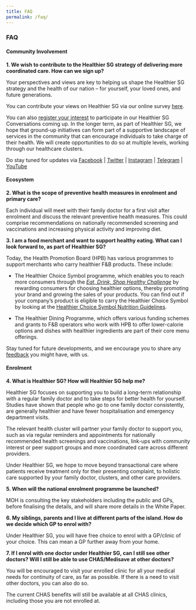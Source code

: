 ```yaml
---
title: FAQ
permalink: /faq/
---
```

### **FAQ**

#### **Community Involvement**

**1. We wish to contribute to the Healthier SG strategy of delivering more coordinated care. How can we sign up?**

Your perspectives and views are key to helping us shape the Healthier SG strategy and the health of our nation – for yourself, your loved ones, and future generations. 

You can contribute your views on Healthier SG via our online survey [here](https://form.gov.sg/#!/6254f4af045bce0012fc5a8b). 

You can also [register your interest](https://go.gov.sg/hsginterest) to participate in our Healthier SG Conversations coming up. 
In the longer term, as part of Healthier SG, we hope that ground-up initiatives can form part of a supportive landscape of services in the community that can encourage individuals to take charge of their health. We will create opportunities to do so at multiple levels, working through our healthcare clusters. 

Do stay tuned for updates via [Facebook](https://www.facebook.com/sghealthministry) | [Twitter](https://twitter.com/sporeMOH) | [Instagram](https://www.instagram.com/moh_singapore/) | [Telegram](https://t.me/MOHsingapore) | [YouTube](https://www.youtube.com/user/MOHSingapore)

#### **Ecosystem**
**2. What is the scope of preventive health measures in enrolment and primary care?**

Each individual will meet with their family doctor for a first visit after enrolment and discuss the relevant preventive health measures. This could comprise recommendations on nationally recommended screening and vaccinations and increasing physical activity and improving diet. 

**3. I am a food merchant and want to support healthy eating. What can I look forward to, as part of Healthier SG?**

Today, the Health Promotion Board (HPB) has various programmes to support merchants who carry healthier F&B products. These include:

* The Healthier Choice Symbol programme, which enables you to reach more consumers through the *[Eat, Drink, Shop Healthy Challenge](https://www.healthhub.sg/programmes/136/eat-drink-shop-healthy-challenge)* by rewarding consumers for choosing healthier options, thereby promoting your brand and growing the sales of your products. You can find out if your company’s product is eligible to carry the Healthier Choice Symbol by looking at the [Healthier Choice Symbol Nutrition Guidelines](https://www.hpb.gov.sg/docs/default-source/newsroom/hcs-nutrient-guidelines-revised-april-2020v2.pdf?sfvrsn=a45eaa42_2). 

* The Healthier Dining Programme, which offers various funding schemes and grants to F&B operators who work with HPB to offer lower-calorie options and dishes with healthier ingredients are part of their core menu offerings.  

Stay tuned for future developments, and we encourage you to share any [feedback](https://form.gov.sg/#!/6254f4af045bce0012fc5a8b) you might have, with us.

#### **Enrolment**

**4. What is Healthier SG? How will Healthier SG help me?**

Healthier SG focuses on supporting you to build a long-term relationship with a regular family doctor  and to take steps for better health for yourself.  Studies have shown that people who go to one family doctor consistently, are generally healthier and have fewer hospitalisation and emergency department visits.

The relevant health cluster will partner your family doctor to support you, such as via regular reminders and appointments for nationally recommended health screenings and vaccinations, link-ups with community interest or peer support groups and more coordinated care across different providers. 

Under Healthier SG, we hope to move beyond transactional care where patients receive treatment only for their presenting complaint, to holistic care supported by your family doctor, clusters, and other care providers.

**5. When will the national enrolment programme be launched?**

MOH is consulting the key stakeholders including the public and GPs, before finalising the details, and will share more details in the White Paper. 

**6. My siblings, parents and I live at different parts of the island. How do we decide which GP to enrol with?**

Under Healthier SG, you will have free choice to enrol with a GP/clinic of your choice. This can mean a GP further away from your home. 

**7.  If I enrol with one doctor under Healthier SG, can I still see other doctors? Will I still be able to use CHAS/Medisave at other doctors?**

You will be encouraged to visit your enrolled clinic for all your medical needs for continuity of care, as far as possible. If there is a need to visit other doctors, you can also do so. 

The current CHAS benefits will still be available at all CHAS clinics, including those you are not enrolled at.